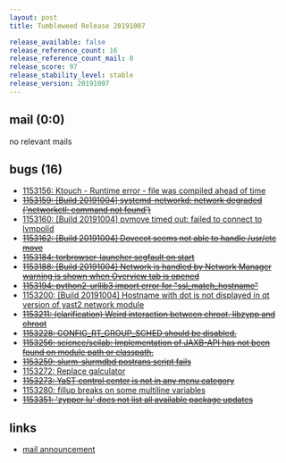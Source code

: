 ```yaml
---
layout: post
title: Tumbleweed Release 20191007

release_available: false
release_reference_count: 16
release_reference_count_mail: 0
release_score: 97
release_stability_level: stable
release_version: 20191007
---
```


## mail (0:0)

no relevant mails

## bugs (16)

<!--more-->

- [1153156: Ktouch - Runtime error - file was compiled ahead of time](https://bugzilla.opensuse.org/show_bug.cgi?id=1153156)
- ~~[1153159: \[Build 20191004\] systemd-networkd: network degraded ('networkctl: command not found')](https://bugzilla.opensuse.org/show_bug.cgi?id=1153159)~~
- [1153160: \[Build 20191004\] pvmove timed out: failed to connect to lvmpolid](https://bugzilla.opensuse.org/show_bug.cgi?id=1153160)
- ~~[1153162: \[Build 20191004\] Dovecot seems not able to handle /usr/etc move](https://bugzilla.opensuse.org/show_bug.cgi?id=1153162)~~
- ~~[1153184: torbrowser-launcher segfault on start](https://bugzilla.opensuse.org/show_bug.cgi?id=1153184)~~
- ~~[1153188: \[Build 20191004\] Network is handled by Network Manager warning is shown when Overview tab is opened](https://bugzilla.opensuse.org/show_bug.cgi?id=1153188)~~
- ~~[1153194: python2-urllib3 import error for "ssl_match_hostname"](https://bugzilla.opensuse.org/show_bug.cgi?id=1153194)~~
- [1153200: \[Build 20191004\] Hostname with dot is not displayed in qt version of yast2 network module](https://bugzilla.opensuse.org/show_bug.cgi?id=1153200)
- ~~[1153211: (clarification) Weird interaction between chroot, libzypp and chroot](https://bugzilla.opensuse.org/show_bug.cgi?id=1153211)~~
- ~~[1153228: CONFIG_RT_GROUP_SCHED should be disabled.](https://bugzilla.opensuse.org/show_bug.cgi?id=1153228)~~
- ~~[1153256: science/scilab: Implementation of JAXB-API has not been found on module path or classpath.](https://bugzilla.opensuse.org/show_bug.cgi?id=1153256)~~
- ~~[1153259: slurm-slurmdbd postrans script fails](https://bugzilla.opensuse.org/show_bug.cgi?id=1153259)~~
- [1153272: Replace galculator](https://bugzilla.opensuse.org/show_bug.cgi?id=1153272)
- ~~[1153273: YaST control center is not in any menu category](https://bugzilla.opensuse.org/show_bug.cgi?id=1153273)~~
- [1153280: fillup breaks on some multiline variables](https://bugzilla.opensuse.org/show_bug.cgi?id=1153280)
- ~~[1153351: 'zypper lu' does not list all available package updates](https://bugzilla.opensuse.org/show_bug.cgi?id=1153351)~~



## links

- [mail announcement](https://lists.opensuse.org/opensuse-factory/2019-10/msg00068.html)
